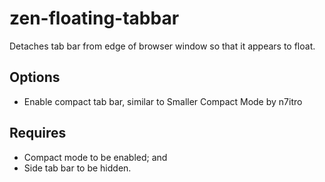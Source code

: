 # zen-floating-tabbar
Detaches tab bar from edge of browser window so that it appears to float. 

## Options
- Enable compact tab bar, similar to Smaller Compact Mode by n7itro

## Requires
- Compact mode to be enabled; and
- Side tab bar to be hidden.

